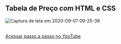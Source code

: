<h2> Tabela de Preço com HTML e CSS </h2>

![Captura de tela em 2020-09-07 09-25-36](https://user-images.githubusercontent.com/27355729/92392395-375cd400-f0ec-11ea-8a20-08e2f447934e.png)

<br>
<a href="https://www.youtube.com/watch?v=qZE0Ves8k-Y&t=197s" target="_blank"> Acessar passo a passo no YouTube</a>
